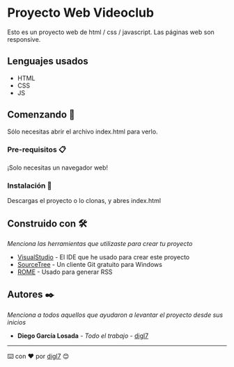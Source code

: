

# Proyecto Web Videoclub
Esto es un proyecto web de html / css / javascript. Las páginas web son responsive.

## Lenguajes usados
* HTML
* CSS 
* JS

## Comenzando 🚀
Sólo necesitas abrir el archivo index.html para verlo.

### Pre-requisitos 📋

¡Solo necesitas un navegador web! 

### Instalación 🔧

Descargas el proyecto o lo clonas, y abres index.html

## Construido con 🛠️

_Menciona las herramientas que utilizaste para crear tu proyecto_

* [VisualStudio](https://visualstudio.microsoft.com/es/) - El IDE que he usado para crear este proyecto
* [SourceTree](https://www.sourcetreeapp.com/) - Un cliente Git gratuito para Windows
* [ROME](https://rometools.github.io/rome/) - Usado para generar RSS

## Autores ✒️

_Menciona a todos aquellos que ayudaron a levantar el proyecto desde sus inicios_

* **Diego García Losada** - *Todo el trabajo* - [digl7](https://github.com/digl7/)

---
⌨️ con ❤️ por [digl7](https://github.com/digl7/) 😊
